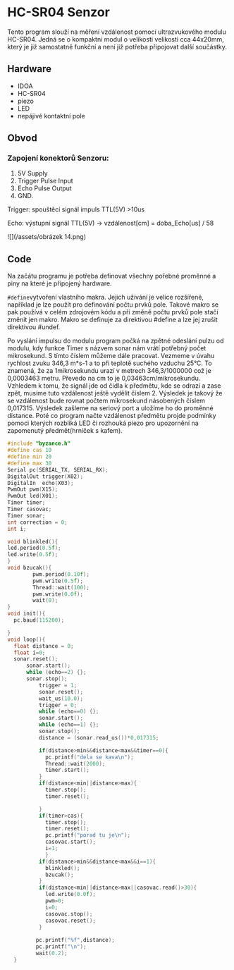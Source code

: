 # HC-SR04 Senzor

Tento program slouží na měření vzdálenost pomocí ultrazvukového modulu HC-SR04. Jedná se o kompaktní modul o velikosti velikosti cca 44x20mm, který je již samostatně funkční a není již potřeba připojovat další součástky.

## Hardware
* IDOA
* HC-SR04
* piezo
* LED
* nepájivé kontaktní pole

## Obvod

### Zapojení konektorů Senzoru:
1. 5V Supply 
2. Trigger Pulse Input
3. Echo Pulse Output
4. GND. 

Trigger: spouštěcí signál impuls TTL(5V) >10us 

Echo: výstupní signál TTL(5V) -> vzdálenost[cm] = doba_Echo[us] / 58


![](/assets/obrázek 14.png)  
## Code

Na začátu programu je potřeba definovat všechny pořebné proměnné a piny na které je připojený hardware. 

```#define```vytvoření vlastního makra. Jejich užívání je velice rozšířené, například je lze použít pro definování počtu prvků pole. Takové makro se pak používá v celém zdrojovém kódu a při změně počtu prvků pole stačí změnit jen makro. Makro se definuje za direktivou #define a lze jej zrušit direktivou #undef.

Po vyslání impulsu do modulu program počká na zpětné odeslání pulzu od modulu, kdy funkce Timer s názvem sonar nám vrátí potřebný počet mikrosekund. S tímto číslem můžeme dále pracovat. Vezmeme v úvahu rychlost zvuku 346,3 m*s-1 a to při teplotě suchého vzduchu 25°C. To znamená, že za 1mikrosekundu urazí v metrech 346,3/1000000 což je 0,0003463 metru. Převedo na cm to je 0,03463cm/mikrosekundu. Vzhledem k tomu, že signál jde od čidla k předmětu, kde se odrazí a zase zpět, musíme tuto vzdálenost ještě vydělit číslem 2. Výsledek je takový že se vzdálenost bude rovnat počtem mikrosekund násobených číslem 0,017315. Výsledek zašleme na seriový port a uložíme ho do proměnné distance.
Poté co program načte vzdálenost předmětu projde podmínky pomoci kterých rozbliká LED či rozhouká piezo pro upozornění na zapomenutý předmět(hrníček s kafem).


```cpp
#include "byzance.h"
#define cas 10
#define min 20
#define max 30
Serial pc(SERIAL_TX, SERIAL_RX);
DigitalOut trigger(X02);
DigitalIn  echo(X03);
PwmOut pwm(X15);
PwmOut led(X01);
Timer timer;
Timer casovac;
Timer sonar;
int correction = 0;
int i;

void blinkled(){
led.period(0.5f);
led.write(0.5f);
}
void bzucak(){
        pwm.period(0.10f);
        pwm.write(0.5f);
        Thread::wait(100);
        pwm.write(0.0f);
        wait(0);
}
void init(){
  pc.baud(115200);

}
void loop(){
  float distance = 0;
  float i=0;
  sonar.reset();
      sonar.start();
      while (echo==2) {};
      sonar.stop();
          trigger = 1;
          sonar.reset();
          wait_us(10.0);
          trigger = 0;
          while (echo==0) {};
          sonar.start();
          while (echo==1) {};
          sonar.stop();
          distance = (sonar.read_us())*0,017315;

          if(distance>min&&distance<max&&timer==0){
            pc.printf("dela se kava\n");
            Thread::wait(2000);
            timer.start();
          }
          if(distance<min||distance>max){
            timer.stop();
            timer.reset();

          }
          if(timer>cas){
            timer.stop();
            timer.reset();
            pc.printf("porad tu je\n");
            casovac.start();
            i=1;
            }
          if(distance>min&&distance<max&&i==1){
            blinkled();
            bzucak();
          }
          if(distance<min||distance>max||casovac.read()>30){
            led.write(0.0f);
            pwm=0;
            i=0;
            casovac.stop();
            casovac.reset();
          }
          
         pc.printf("%f",distance);
         pc.printf("\n");
         wait(0.2);
  }

```

